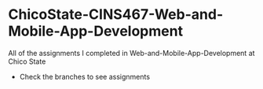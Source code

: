 # ChicoState-CINS467-Web-and-Mobile-App-Development
All of the assignments I completed in Web-and-Mobile-App-Development at Chico State
* Check the branches to see assignments
